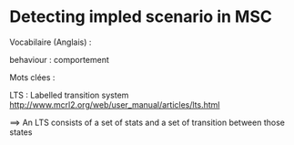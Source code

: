 # Detecting impled scenario in MSC

Vocabilaire (Anglais) :

behaviour : comportement



Mots clées :

LTS : Labelled transition system
http://www.mcrl2.org/web/user_manual/articles/lts.html

==> An LTS consists of a set of stats and a set of transition between those states